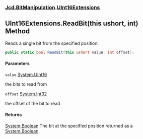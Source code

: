 ### [Jcd.BitManipulation](Jcd.BitManipulation.md 'Jcd.BitManipulation').[UInt16Extensions](Jcd.BitManipulation.UInt16Extensions.md 'Jcd.BitManipulation.UInt16Extensions')

## UInt16Extensions.ReadBit(this ushort, int) Method

Reads a single bit from the specified position.

```csharp
public static bool ReadBit(this ushort value, int offset);
```

#### Parameters

<a name='Jcd.BitManipulation.UInt16Extensions.ReadBit(thisushort,int).value'></a>

`value` [System.UInt16](https://docs.microsoft.com/en-us/dotnet/api/System.UInt16 'System.UInt16')

the bits to read from

<a name='Jcd.BitManipulation.UInt16Extensions.ReadBit(thisushort,int).offset'></a>

`offset` [System.Int32](https://docs.microsoft.com/en-us/dotnet/api/System.Int32 'System.Int32')

the offset of the bit to read

#### Returns

[System.Boolean](https://docs.microsoft.com/en-us/dotnet/api/System.Boolean 'System.Boolean')
The bit at the specified position returned as
a [System.Boolean](https://docs.microsoft.com/en-us/dotnet/api/System.Boolean 'System.Boolean').